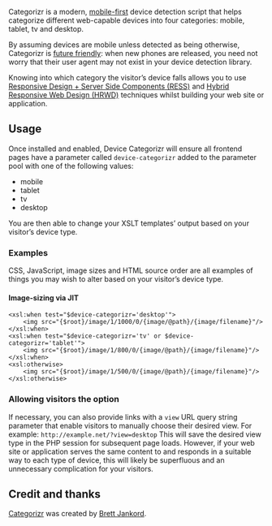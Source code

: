 Categorizr is a modern, [mobile-first](http://www.lukew.com/ff/entry.asp?933) device detection script that helps categorize different web-capable devices into four categories: mobile, tablet, tv and desktop.

By assuming devices are mobile unless detected as being otherwise, Categorizr is [future friendly](http://futurefriend.ly/): when new phones are released, you need not worry that their user agent may not exist in your device detection library.

Knowing into which category the visitor’s device falls allows you to use [Responsive Design + Server Side Components (RESS)](http://www.lukew.com/ff/entry.asp?1392) and [Hybrid Responsive Web Design (HRWD)](http://www.brettjankord.com/2012/02/29/hrwd-hybrid-responsive-web-design/) techniques whilst building your web site or application.

## Usage

Once installed and enabled, Device Categorizr will ensure all frontend pages have a parameter called `device-categorizr` added to the parameter pool with one of the following values:

 * mobile
 * tablet
 * tv
 * desktop

You are then able to change your XSLT templates’ output based on your visitor’s device type.

### Examples

CSS, JavaScript, image sizes and HTML source order are all examples of things you may wish to alter based on your visitor’s device type.

#### Image-sizing via JIT

	<xsl:when test="$device-categorizr='desktop'">
		<img src="{$root}/image/1/1000/0/{image/@path}/{image/filename}"/>
	</xsl:when>
	<xsl:when test="$device-categorizr='tv' or $device-categorizr='tablet'">
		<img src="{$root}/image/1/800/0/{image/@path}/{image/filename}"/>
	</xsl:when>
	<xsl:otherwise>
		<img src="{$root}/image/1/500/0/{image/@path}/{image/filename}"/>
	</xsl:otherwise>

### Allowing visitors the option

If necessary, you can also provide links with a `view` URL query string parameter that enable visitors to manually choose their desired view. For example: `http://example.net/?view=desktop` This will save the desired view type in the PHP session for subsequent page loads. However, if your web site or application serves the same content to and responds in a suitable way to each type of device, this will likely be superfluous and an unnecessary complication for your visitors.

## Credit and thanks

[Categorizr](http://www.brettjankord.com/2012/01/16/categorizr-a-modern-device-detection-script/) was created by [Brett Jankord](http://www.brettjankord.com/about/).
